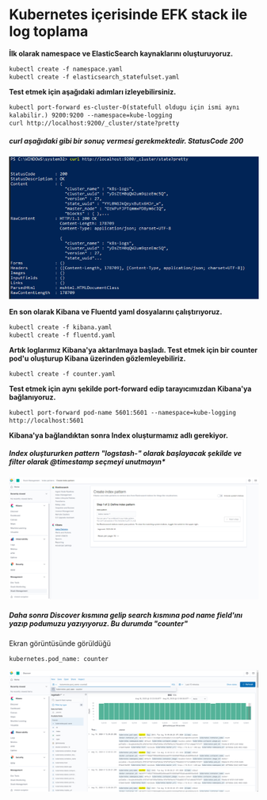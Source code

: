 # Kubernetes içerisinde EFK stack ile log toplama
**İlk olarak namespace ve ElasticSearch kaynaklarını oluşturuyoruz.**

    kubectl create -f namespace.yaml
    kubectl create -f elasticsearch_statefulset.yaml

**Test etmek için aşağıdaki adımları izleyebilirsiniz.** 

    kubectl port-forward es-cluster-0(statefull oldugu için ismi aynı kalabilir.) 9200:9200 --namespace=kube-logging
    curl http://localhost:9200/_cluster/state?pretty
##### *curl aşağıdaki gibi bir sonuç vermesi gerekmektedir. StatusCode 200*
![enter image description here](images/elasticsearch.PNG)

**En son olarak Kibana ve Fluentd yaml dosyalarını çalıştırıyoruz.**

    kubectl create -f kibana.yaml
    kubectl create -f fluentd.yaml
    
**Artık loglarımız Kibana'ya aktarılmaya başladı. Test etmek için bir counter pod'u oluşturup Kibana üzerinden gözlemleyebiliriz.**

    kubectl create -f counter.yaml

**Test etmek için aynı şekilde port-forward edip tarayıcımızdan Kibana'ya bağlanıyoruz.**

    kubectl port-forward pod-name 5601:5601 --namespace=kube-logging
    http://localhost:5601

**Kibana'ya bağlandıktan sonra Index oluşturmamız adlı gerekiyor.**
##### *Index oluştururken pattern "logstash-*" olarak başlayacak şekilde ve filter olarak @timestamp seçmeyi unutmayın*

![test](images/kibana.PNG)

##### *Daha sonra Discover kısmına gelip search kısmına pod name field'ını yazıp podumuzu yazıyıyoruz. Bu durumda "counter"* 
Ekran görüntüsünde görüldüğü 

    kubernetes.pod_name: counter
![enter image description here](images/discover.PNG)

